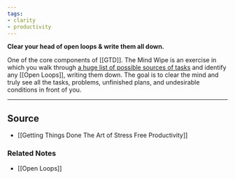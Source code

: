 ```yaml
---
tags:
- clarity
- productivity
---
```

**Clear your head of open loops & write them all down.**

One of the core components of [[GTD]]. The Mind Wipe is an exercise in which you walk through [a huge list of possible sources of tasks](https://gettingthingsdone.com/wp-content/uploads/2014/10/Mind_Sweep_Trigger_List.pdf) and identify any [[Open Loops]], writing them down. The goal is to clear the mind and truly see all the tasks, problems, unfinished plans, and undesirable conditions in front of you.

---

## Source
- [[Getting Things Done The Art of Stress Free Productivity]]

### Related Notes
- [[Open Loops]]